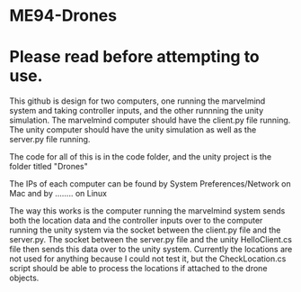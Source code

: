 # ME94-Drones

# Please read before attempting to use.

This github is design for two computers, one running the marvelmind system and taking controller inputs, and the other runnning the unity simulation. The marvelmind computer should have the client.py file running. The unity computer should have the unity simulation as well as the server.py file running. 

The code for all of this is in the code folder, and the unity project is the folder titled "Drones"

The IPs of each computer can be found by System Preferences/Network on Mac and by ........ on Linux

The way this works is the computer running the marvelmind system sends both the location data and the controller inputs over to the computer running the unity system via the socket between the client.py file and the server.py. The socket between the server.py file and the unity HelloClient.cs file then sends this data over to the unity system. Currently the locations are not used for anything because I could not test it, but the CheckLocation.cs script should be able to process the locations if attached to the drone objects.
